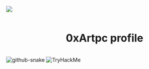 <img src="https://user-images.githubusercontent.com/73097560/115834477-dbab4500-a447-11eb-908a-139a6edaec5c.gif">

<div id="user-content-toc">
  <ul align="center">
    <summary><h1 style="display: inline-block">0xArtpc profile</h1></summary>
  </ul>
</div>

<picture>
  <source media="(prefers-color-scheme: dark)" srcset="https://github.com/0xArtpc/0xArtpc/blob/output/github-contribution-grid-snake-dark.svg" />
  <img alt="github-snake" src="github-snake.svg" />
</picture>
<img src="https://tryhackme-badges.s3.amazonaws.com/artpc.png" alt="TryHackMe">
